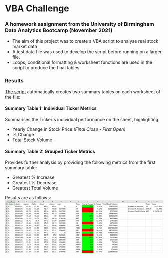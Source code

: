 # VBA Challenge
### A homework assignment from the University of Birmingham Data Analytics Bootcamp (November 2021)

 - The aim of this project was to create a VBA script to analyse real stock market data
 - A test data file was used to develop the script before running on a larger file.
 - Loops, conditional formatting & worksheet functions are used in the script to produce the final tables

### Results
[The script](VBA-challenge/WallStreetVBA.vb) automatically creates two summary tables on each worksheet of the file:

#### **Summary Table 1: Individual Ticker Metrics**
Summarises the Ticker's individual performance on the sheet, highlighting:
 - Yearly Change in Stock Price *(Final Close - First Open)*
 - % Change
 - Total Stock Volume

#### **Summary Table 2: Grouped Ticker Metrics**
Provides further analysis by providing the following metrics from the first summary table:
 - Greatest % Increase
 - Greatest % Decrease
 - Greatest Total Volume

Results are as follows:
![2016 Summary](https://raw.githubusercontent.com/J-Fairgrieve/VBA-challenge/main/2016%20Data.png)
